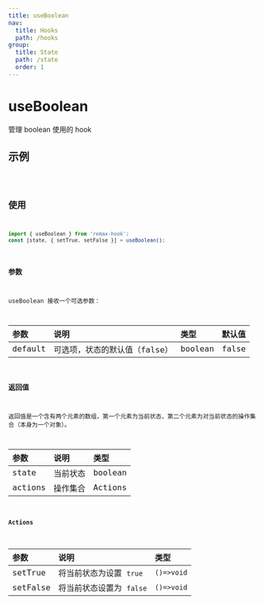 ```yaml
---
title: useBoolean
nav:
  title: Hooks
  path: /hooks
group:
  title: State
  path: /state
  order: 1
---
```


# useBoolean

管理 boolean 使用的 hook

## 示例

<code src="./demos/Demo.tsx"/>

## 使用

```typescript
import { useBoolean } from 'remax-hook';
const [state, { setTrue, setFalse }] = useBoolean();
```

### 参数

useBoolean 接收一个可选参数：

| 参数    | 说明                          | 类型    | 默认值 |
| :------ | :---------------------------- | :------ | :----- |
| default | 可选项，状态的默认值（false） | boolean | false  |

### 返回值

返回值是一个含有两个元素的数组，第一个元素为当前状态，第二个元素为对当前状态的操作集合（本身为一个对象）。

| 参数    | 说明     | 类型    |
| :------ | :------- | :------ |
| state   | 当前状态 | boolean |
| actions | 操作集合 | Actions |

#### Actions

| 参数     | 说明                     | 类型       |
| :------- | :----------------------- | :--------- |
| setTrue  | 将当前状态为设置 `true`  | `()=>void` |
| setFalse | 将当前状态设置为 `false` | `()=>void` |
